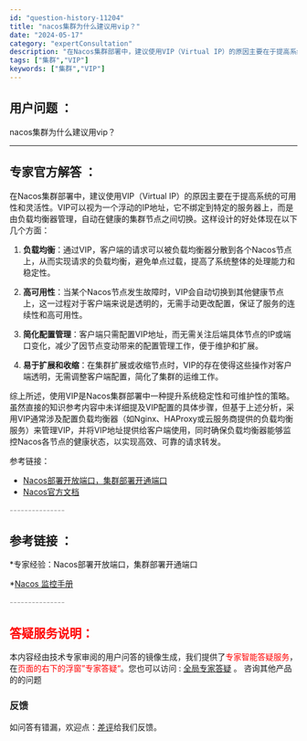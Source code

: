 ```yaml
---
id: "question-history-11204"
title: "nacos集群为什么建议用vip？"
date: "2024-05-17"
category: "expertConsultation"
description: "在Nacos集群部署中，建议使用VIP（Virtual IP）的原因主要在于提高系统的可用性和灵活性。VIP可以视为一个浮动的IP地址，它不绑定到特定的服务器上，而是由负载均衡器管理，自动在健康的集群节点之间切换。这样设计的好处体现在以下几个方面：1. **负载均衡**：通过VIP，客户端的请求可以"
tags: ["集群","VIP"]
keywords: ["集群","VIP"]
---
```


## 用户问题 ： 
 nacos集群为什么建议用vip？  

---------------
## 专家官方解答 ：

在Nacos集群部署中，建议使用VIP（Virtual IP）的原因主要在于提高系统的可用性和灵活性。VIP可以视为一个浮动的IP地址，它不绑定到特定的服务器上，而是由负载均衡器管理，自动在健康的集群节点之间切换。这样设计的好处体现在以下几个方面：

1. **负载均衡**：通过VIP，客户端的请求可以被负载均衡器分散到各个Nacos节点上，从而实现请求的负载均衡，避免单点过载，提高了系统整体的处理能力和稳定性。

2. **高可用性**：当某个Nacos节点发生故障时，VIP会自动切换到其他健康节点上，这一过程对于客户端来说是透明的，无需手动更改配置，保证了服务的连续性和高可用性。

3. **简化配置管理**：客户端只需配置VIP地址，而无需关注后端具体节点的IP或端口变化，减少了因节点变动带来的配置管理工作，便于维护和扩展。

4. **易于扩展和收缩**：在集群扩展或收缩节点时，VIP的存在使得这些操作对客户端透明，无需调整客户端配置，简化了集群的运维工作。

综上所述，使用VIP是Nacos集群部署中一种提升系统稳定性和可维护性的策略。虽然直接的知识参考内容中未详细提及VIP配置的具体步骤，但基于上述分析，采用VIP通常涉及配置负载均衡器（如Nginx、HAProxy或云服务商提供的负载均衡服务）来管理VIP，并将VIP地址提供给客户端使用，同时确保负载均衡器能够监控Nacos各节点的健康状态，以实现高效、可靠的请求转发。

参考链接：
- [Nacos部署开放端口，集群部署开通端口](https://nacos.io/docs/latest/guide/admin/cluster-mode-quick-start/)
- [Nacos官方文档](https://nacos.io/)


<font color="#949494">---------------</font> 


## 参考链接 ：

*专家经验：Nacos部署开放端口，集群部署开通端口 
 
 *[Nacos 监控手册](https://nacos.io/docs/latest/guide/admin/monitor-guide)


 <font color="#949494">---------------</font> 
 


## <font color="#FF0000">答疑服务说明：</font> 

本内容经由技术专家审阅的用户问答的镜像生成，我们提供了<font color="#FF0000">专家智能答疑服务</font>，在<font color="#FF0000">页面的右下的浮窗”专家答疑“</font>。您也可以访问 : [全局专家答疑](https://answer.opensource.alibaba.com/docs/intro) 。 咨询其他产品的的问题

### 反馈
如问答有错漏，欢迎点：[差评](https://ai.nacos.io/user/feedbackByEnhancerGradePOJOID?enhancerGradePOJOId=13743)给我们反馈。
